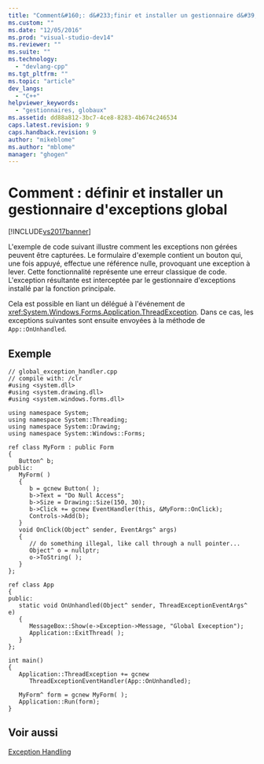 ```yaml
---
title: "Comment&#160;: d&#233;finir et installer un gestionnaire d&#39;exceptions global | Microsoft Docs"
ms.custom: ""
ms.date: "12/05/2016"
ms.prod: "visual-studio-dev14"
ms.reviewer: ""
ms.suite: ""
ms.technology: 
  - "devlang-cpp"
ms.tgt_pltfrm: ""
ms.topic: "article"
dev_langs: 
  - "C++"
helpviewer_keywords: 
  - "gestionnaires, globaux"
ms.assetid: dd88a812-3bc7-4ce8-8283-4b674c246534
caps.latest.revision: 9
caps.handback.revision: 9
author: "mikeblome"
ms.author: "mblome"
manager: "ghogen"
---
```

# Comment&#160;: d&#233;finir et installer un gestionnaire d&#39;exceptions global
[!INCLUDE[vs2017banner](../assembler/inline/includes/vs2017banner.md)]

L'exemple de code suivant illustre comment les exceptions non gérées peuvent être capturées.  Le formulaire d'exemple contient un bouton qui, une fois appuyé, effectue une référence nulle, provoquant une exception à lever.  Cette fonctionnalité représente une erreur classique de code.  L'exception résultante est interceptée par le gestionnaire d'exceptions installé par la fonction principale.  
  
 Cela est possible en liant un délégué à l'événement de <xref:System.Windows.Forms.Application.ThreadException>.  Dans ce cas, les exceptions suivantes sont ensuite envoyées à la méthode de `App::OnUnhandled`.  
  
## Exemple  
  
```  
// global_exception_handler.cpp  
// compile with: /clr  
#using <system.dll>  
#using <system.drawing.dll>  
#using <system.windows.forms.dll>  
  
using namespace System;  
using namespace System::Threading;  
using namespace System::Drawing;  
using namespace System::Windows::Forms;  
  
ref class MyForm : public Form  
{  
   Button^ b;  
public:  
   MyForm( )  
   {  
      b = gcnew Button( );  
      b->Text = "Do Null Access";  
      b->Size = Drawing::Size(150, 30);  
      b->Click += gcnew EventHandler(this, &MyForm::OnClick);  
      Controls->Add(b);  
   }  
   void OnClick(Object^ sender, EventArgs^ args)   
   {  
      // do something illegal, like call through a null pointer...  
      Object^ o = nullptr;  
      o->ToString( );        
   }  
};  
  
ref class App  
{  
public:  
   static void OnUnhandled(Object^ sender, ThreadExceptionEventArgs^ e)  
   {  
      MessageBox::Show(e->Exception->Message, "Global Exeception");  
      Application::ExitThread( );  
   }  
};  
  
int main()  
{  
   Application::ThreadException += gcnew   
      ThreadExceptionEventHandler(App::OnUnhandled);  
  
   MyForm^ form = gcnew MyForm( );  
   Application::Run(form);  
}  
```  
  
## Voir aussi  
 [Exception Handling](../windows/exception-handling-cpp-component-extensions.md)